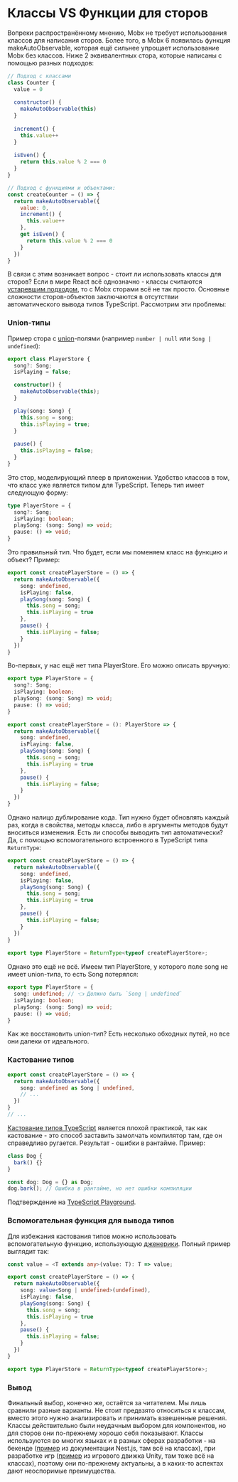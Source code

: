 # Классы VS Функции для сторов

Вопреки распространённому мнению, Mobx не требует использования классов для написания сторов. Более того, в Mobx 6 появилась функция makeAutoObservable, которая ещё сильнее упрощает использование Mobx без классов. Ниже 2 эквивалентных стора, которые написаны с помощью разных подходов:

```js
// Подход с классами
class Counter {
  value = 0
  
  constructor() {
    makeAutoObservable(this)
  }
  
  increment() {
    this.value++
  }
  
  isEven() {
    return this.value % 2 === 0
  }
}

// Подход с функциями и объектами:
const createCounter = () => {
  return makeAutoObservable({
    value: 0,
    increment() {
      this.value++
    },
    get isEven() {
      return this.value % 2 === 0
    }
  })
}
```

В связи с этим возникает вопрос - стоит ли использовать классы для сторов? Если в мире React всё однозначно - классы считаются [устаревшим подходом](https://react.dev/reference/react/Component), то с Mobx сторами всё не так просто. Основные сложности сторов-объектов заключаются в отсутствии автоматического вывода типов TypeScript. Рассмотрим эти проблемы:

### Union-типы

Пример стора с [union](https://www.typescriptlang.org/docs/handbook/unions-and-intersections.html#union-types)-полями (например `number | null` или `Song | undefined`):

```typescript
export class PlayerStore {
  song?: Song;
  isPlaying = false;

  constructor() {
    makeAutoObservable(this);
  }

  play(song: Song) {
    this.song = song;
    this.isPlaying = true;
  }
  
  pause() {
    this.isPlaying = false;
  }
}
```

Это стор, моделирующий плеер в приложении. Удобство классов в том, что класс уже является типом для TypeScript. Теперь тип имеет следующую форму:

```typescript
type PlayerStore = {
  song?: Song;
  isPlaying: boolean;
  playSong: (song: Song) => void;
  pause: () => void;
}
```

Это правильный тип. Что будет, если мы поменяем класс на функцию и объект? Пример:

```typescript
export const createPlayerStore = () => {
  return makeAutoObservable({
    song: undefined,
    isPlaying: false,
    playSong(song: Song) {
      this.song = song;
      this.isPlaying = true
    },
    pause() {
      this.isPlaying = false;
    }
  })
}
```

Во-первых, у нас ещё нет типа PlayerStore. Его можно описать вручную:

```typescript
export type PlayerStore = {
  song?: Song;
  isPlaying: boolean;
  playSong: (song: Song) => void;
  pause: () => void;
}

export const createPlayerStore = (): PlayerStore => {
  return makeAutoObservable({
    song: undefined,
    isPlaying: false,
    playSong(song: Song) {
      this.song = song;
      this.isPlaying = true
    },
    pause() {
      this.isPlaying = false;
    }
  })
}
```

Однако налицо дублирование кода. Тип нужно будет обновлять каждый раз, когда в свойства, методы класса, либо в аргументы методов будут вноситься изменения. Есть ли способы выводить тип автоматически? Да, с помощью вспомогательного встроенного в TypeScript типа `ReturnType`: 

```typescript
export const createPlayerStore = () => {
  return makeAutoObservable({
    song: undefined,
    isPlaying: false,
    playSong(song: Song) {
      this.song = song;
      this.isPlaying = true
    },
    pause() {
      this.isPlaying = false;
    }
  })
}
  
export type PlayerStore = ReturnType<typeof createPlayerStore>;
```

Однако это ещё не всё. Имеем тип PlayerStore, у которого поле song не имеет union-типа, то есть Song потерялся:
```typescript
export type PlayerStore = {
  song: undefined; // 👈 Должно быть `Song | undefined`
  isPlaying: boolean;
  playSong: (song: Song) => void;
  pause: () => void;
}
```

Как же восстановить union-тип? Есть несколько обходных путей, но все они далеки от идеального.

### Кастование типов

```typescript
export const createPlayerStore = () => {
  return makeAutoObservable({
    song: undefined as Song | undefined,
    // ...
  })
}
// ...
```

[Кастование типов TypeScript](https://www.typescripttutorial.net/typescript-tutorial/type-casting/) является плохой практикой, так как кастование - это способ заставить замолчать компилятор там, где он справедливо ругается. Результат - ошибки в рантайме. Пример: 
```typescript
class Dog {
  bark() {}
}

const dog: Dog = {} as Dog;
dog.bark(); // Ошибка в рантайме, но нет ошибки компиляции
```

Подтверждение на [TypeScript Playground](https://www.typescriptlang.org/play?#code/MYGwhgzhAEAiD2BzaBvAUNaAjMAnA1gBQCUqAvmhWsPAHYQAu0AJkgFxxLQC850knRAG40rRADocBEkOgB6OdEC4IIFYQQEIg0QHwggCRBAHCCBGEEBcILuiHNgHhBA-CC7A3CCB5EEBiILt1A).

### Вспомогательная функция для вывода типов

Для избежания кастования типов можно использовать вспомогательную функцию, использующую [дженерики](https://www.typescriptlang.org/docs/handbook/2/generics.html). Полный пример выглядит так:

```typescript
const value = <T extends any>(value: T): T => value;

export const createPlayerStore = () => {
  return makeAutoObservable({
    song: value<Song | undefined>(undefined),
    isPlaying: false,
    playSong(song: Song) {
      this.song = song;
      this.isPlaying = true
    },
    pause() {
      this.isPlaying = false;
    }
  })
}

export type PlayerStore = ReturnType<typeof createPlayerStore>;
```

### Вывод

Финальный выбор, конечно же, остаётся за читателем. Мы лишь сравнили разные варианты. Не стоит предвзято относиться к классам, вместо этого нужно анализировать и принимать взвешенные решения. Классы действительно были неудачным выбором для компонентов, но для сторов они по-прежнему хорошо себя показывают. Классы используются во многих языках и в разных сферах разработки - на бекенде ([пример](https://docs.nestjs.com/fundamentals/custom-providers) из документации Nest.js, там всё на классах), при разработке игр ([пример](https://docs.unity3d.com/ScriptReference/IMGUI.Controls.AdvancedDropdown.html) из игрового движка Unity, там тоже всё на классах), поэтому они по-прежнему актуальны, а в каких-то аспектах дают неоспоримые преимущества.

